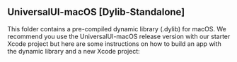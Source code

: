 <h2>UniversalUI-macOS [Dylib-Standalone]</h2>

This folder contains a pre-compiled dynamic library (.dylib) for macOS.
We recommend you use the UniversalUI-macOS release version with our starter
Xcode project but here are some instructions on how to build an app with
the dynamic library and a new Xcode project:
